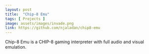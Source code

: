 ```yaml
---
layout: post
title:  "Chip-8 Emu"
tags: [ Projects ]
image: assets/images/invade.png
link: https://github.com/njaladan/chip8-emu
---
```


Chip-8 Emu is a CHIP-8 gaming interpreter with full audio and visual emulation. 